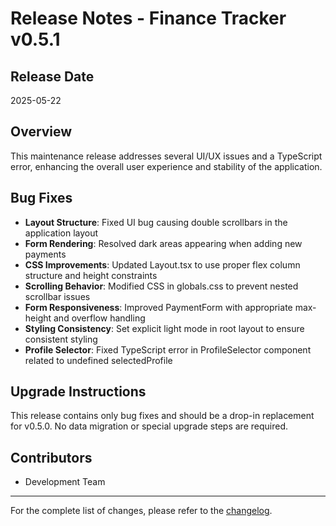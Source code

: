 # Release Notes - Finance Tracker v0.5.1

## Release Date
2025-05-22

## Overview
This maintenance release addresses several UI/UX issues and a TypeScript error, enhancing the overall user experience and stability of the application.

## Bug Fixes
- **Layout Structure**: Fixed UI bug causing double scrollbars in the application layout
- **Form Rendering**: Resolved dark areas appearing when adding new payments
- **CSS Improvements**: Updated Layout.tsx to use proper flex column structure and height constraints
- **Scrolling Behavior**: Modified CSS in globals.css to prevent nested scrollbar issues
- **Form Responsiveness**: Improved PaymentForm with appropriate max-height and overflow handling
- **Styling Consistency**: Set explicit light mode in root layout to ensure consistent styling
- **Profile Selector**: Fixed TypeScript error in ProfileSelector component related to undefined selectedProfile

## Upgrade Instructions
This release contains only bug fixes and should be a drop-in replacement for v0.5.0. No data migration or special upgrade steps are required.

## Contributors
- Development Team

---

For the complete list of changes, please refer to the [changelog](../CHANGELOG.md#051). 